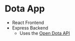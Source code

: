 # Dota App 

- React Frontend
- Express Backend
  - Uses the [Open Dota API](https://docs.opendota.com/)

